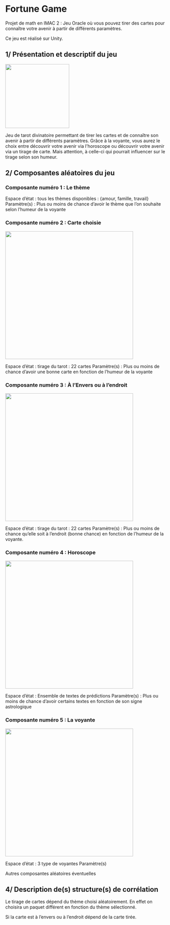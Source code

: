 # Fortune Game

Projet de math en IMAC 2 :  Jeu Oracle où vous pouvez tirer des cartes pour connaître votre avenir à partir de différents paramètres.

Ce jeu est réalisé sur Unity.

## 1/ Présentation et descriptif du jeu

<a href="https://zupimages.net/viewer.php?id=20/12/ehzu.jpg"><img src="https://zupimages.net/up/20/12/ehzu.jpg" width="200" alt=""/></a>

Jeu de tarot divinatoire permettant de tirer les cartes et de connaître son avenir à partir de différents paramètres. Grâce à la voyante, vous aurez le choix entre découvrir votre avenir via l'horoscope ou découvrir votre avenir via un tirage de carte. Mais attention, à celle-ci qui pourrait influencer sur le tirage selon son humeur.

## 2/ Composantes aléatoires du jeu

### Composante numéro 1 : Le thème

Espace d’état : tous les thèmes disponibles : {amour, famille, travail}
Paramètre(s) : Plus ou moins de chance d’avoir le thème que l’on souhaite selon l’humeur de la voyante


### Composante numéro 2 : Carte choisie

<a href="https://zupimages.net/viewer.php?id=20/12/0yog.jpg"><img src="https://zupimages.net/up/20/12/0yog.jpg" alt="" width="400"/></a>

Espace d’état : tirage du tarot : 22 cartes
Paramètre(s) : Plus ou moins de chance d’avoir une bonne carte en fonction de l’humeur de la voyante


### Composante numéro 3 : À l’Envers ou à l’endroit

<a href="https://zupimages.net/viewer.php?id=20/12/8mt6.png"><img src="https://zupimages.net/up/20/12/8mt6.png" alt="" width="400"/></a>

Espace d’état : tirage du tarot : 22 cartes
Paramètre(s) : Plus ou moins de chance qu’elle soit à l’endroit (bonne chance) en fonction de l’humeur de la voyante. 


### Composante numéro 4 : Horoscope

<a href="https://zupimages.net/viewer.php?id=20/12/voxm.jpg"><img src="https://zupimages.net/up/20/12/voxm.jpg" alt="" width="400"/></a>

Espace d’état : Ensemble de textes de prédictions
Paramètre(s) : Plus ou moins de chance d’avoir certains textes en fonction de son signe astrologique


### Composante numéro 5 : La voyante

<a href="https://zupimages.net/viewer.php?id=20/12/v95z.jpg"><img src="https://zupimages.net/up/20/12/v95z.jpg" alt="" width="400"/></a>

Espace d’état : 3 type de voyantes
Paramètre(s)

Autres composantes aléatoires éventuelles

## 4/ Description de(s) structure(s) de corrélation

Le tirage de cartes dépend du thème choisi aléatoirement. En effet on choisira un paquet différent en fonction du thème sélectionné. 

Si la carte est à l’envers ou à l’endroit dépend de la carte tirée.   





